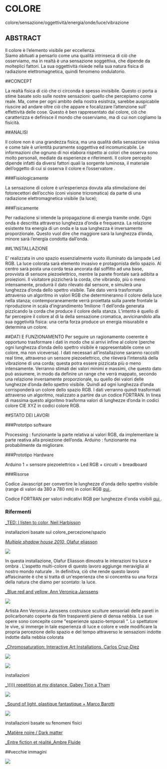 # COLORE

colore/sensazione/oggettività/energia/onde/luce/vibrazione


## ABSTRACT

Il colore è l’elemento visibile per eccellenza.  
Siamo abituati a pensarlo come una qualità intrinseca di ciò che osserviamo, ma in realtà è una sensazione soggettiva, che dipende da molteplici fattori. 
La sua oggettività risiede nella sua natura fisica di radiazione elettromagnetica, quindi fenomeno ondulatorio.

##CONCEPT

La realtà fisica di ciò che ci circonda è spesso invisibile.
Questo ci porta a stime basate solo sulle nostre sensazioni: quello che percepiamo come reale. 
Ma, come per ogni ambito della nostra esistnza, sarebbe auspicabile riuscire ad andare oltre ciò che appare e focalizzare l’attenzione sull’ effettività delle cose.
Questo è ben rappresentato dal colore, ciò che caratterizza e definisce il mondo che osserviamo, ma di cui non cogliamo la fisicità.


##ANALISI

Il colore non è una grandezza fisica, ma una qualità della sensazione visiva e come tale è un’entità puramente soggettiva ed incomunicabile. Le informazioni che ognuno di noi elabora rispetto ai colori che osserva sono molto personali, mediate da esperienze e riferimenti.
Il colore percepito dipende infatti da diversi fattori quali la sorgente luminosa, il materiale dell’oggetto di cui si osserva il colore e l’osservatore .

###Fisiologicamente

La sensazione di colore è un’esperienza dovuta alla stimolazione dei fotorecettori dell’occhio (coni visione tricromatica) da parte di una radiazione elettromagnetica visibile (la luce);

###Fisicamente

Per radiazione si intende la propagazione di energia tramite onde. Ogni onda è descritta attraverso lunghezza d’onda e frequenza.
La relazione esistente tra energia di un onda e la sua lunghezza è inversamente proporzionale. Questo vuol dire che maggiore sarà la lunghezza d’onda, minore sarà l’energia condotta dall’onda.


##L’INSTALLAZIONE

E’ realizzata in uno spazio essenzialmente vuoto illuminato da lampade Led RGB. La luce colorata sarà elemento invasivo e protagonista dello spazio.
Al centro sarà posta una corda tesa ancorata dal soffitto ad una base, provvista di sensore piezoelettrico, mentre la parete frontale sarà adibita a proiezioni.
Il visitatore pizzicherà la corda, che vibrando, più o meno intensamente, produrrà il dato rilevato dal sensore, e simulerà una lunghezza d’onda dello spettro visibile. Tale dato verrà trasformato attraverso un algoritmo in valori RGB che determineranno il colore della luce nella stanza; contemporaneamente verrà proiettata sulla parete frontale la riproduzione in scala d’ingrandimento 1milione :1 dell’onda generata pizzicando la corda che produce il colore della stanza.
L’intento è  quello di far percepire il colore al di la della sensazione cromatica,  avvicinandolo alla sua oggetività fisica: una certa forza produce un energia misurabile e determina un colore.


##DATI E FUNZIONAMENTO
Per seguire un ragionamento coerente è opportuno trasformare i dati in modo che si arrivi infine al colore (perche ogni lunghezza d’onda dello spettro visibile è rappresentabile come un colore, ma non viceversa).
I dati necessari all’installazione saranno raccolti real time, attraverso un sensore piezoelettrico, che rileverà l’intensità della vibrazione di una corda; questa potra essere pizzicata più o meno intensamente.  Verranno stimati dei valori minimi e massimi, che questo dato può assumere, in modo da definire un range che verrà mappato, secondo una relazione inversamente proporzionale, su quello dei valori delle lunghezze d’onda dello spettro visibile.
Quindi ad ogni lunghezza d’onda corrisponderà un colore dello spazio RGB.
I dati verranno quindi trasformati attraverso un algoritmo, realizzato  a partire da un codice FORTRAN. In linea di massima questo algoritmo trasforma valori di lunghezze d’onda in codici colore CIE XYZ in codici colore RGB.

##STATO DEI LAVORI

###Prototipo software 

Processing : funzionante la parte relativa ai valori RGB, da implementare la parte reativa alla proiezione dell’onda.
Arduino : funzionante ma probabilmente da migliorare.

###Prototipo Hardware

 Arduino 1 + sensore piezoelettrico + Led RGB + circuiti + breadboard
 
 
###Risorse

Codice Javascript per convertire le lunghezze d'onda dello spettro visibile (range di valori da 380 a 780 nm) in colori RGB [qui ](http://scienceprimer.com/javascript-code-convert-light-wavelength-color). 

Codice FORTRAN per valori indicativi RGB per lunghezze d'onda visibili [qui ](http://www.physics.sfasu.edu/astro/color/spectra.html). 


### Rifermenti
[_TED: I listen to color, Neil Harbisson ](https://www.ted.com/talks/neil_harbisson_i_listen_to_color)


installazioni basate sul colore_percezione/spazio


[_Multiple shadow house 2010_, Olafur eliasson ](http://olafureliasson.net/archive/artwork/WEK100053/multiple-shadow-house)

![](http://i.imgur.com/tvVl4iS.jpg)


In questa installazione, Olafur Eliasson dimostra le interazioni tra luce e ombra . L'aspetto multi-colore di questo lavoro aggiunge meraviglia al nostro mondo naturale . In definitiva, ciò che rende questo lavoro affascinante è che si tratta di un'esperienza che si concentra su una forza della natura che diamo per scontato: la luce.



[_Blue red  and yellow, Ann Veronica Janssens](http://www.ornotmagazine.it/project/rendere-visibile-linvisibile-ann-veronica-janssens/)


![](http://i.imgur.com/n2IpUqy.jpg?1)

Artista Ann Veronica Janssens costruisce sculture sensoriali delle pareti in policarbonato coperte da film trasparenti piene di densa nebbia. Le sue opere sono concepite come "esperienze spazio-temporali ". Lo spettatore le vive, si immerge in tale esperienza di luce e colore e vede modificare la propria percezione dello spazio e del tempo attraverso le sensazioni indotte indotte dalla nebbia colorata

[_Chromosaturation: Interactive Art Installations, Carlos Cruz-Diez](http://theinspirationgrid.com/chromosaturation-interactive-art-installations-by-carlos-cruz-diez/)

![](http://www.designboom.com/wp-content/uploads/2012/11/carlos02.jpg)

![](https://lightartblog.files.wordpress.com/2013/05/carlos-cruz-diez-chromosaturation.jpg)


installazioni 

[_))))) repetition at my distance, Gabey Tjon a Tham ](http://www.gabeytjonatham.com/repetition-at-my-distance/)

![](http://api.ning.com/files/DtcI2O2Ry7D3hNzVRfuxiWLslfVoR1kyz2*Yrxsdgt84ECyV7S42MddYXJbDN6XQzdPWRgnUg2zqprX8ONvTy1eF5fUAze1A/1082112328.jpeg)

[_Sound of light, plastique fantastique + Marco Barotti](http://www.designboom.com/architecture/marco-barotti-plastique-fantastique-sound-of-light-urban-lights-ruhr-2014-germany-10-29-2014/)

![](http://www.designboom.com/wp-content/uploads/2014/10/marco-barotti-plastique-fantastique-sound-of-light-urban-lights-ruhr-2014-germany-designboom-09.jpg)
 



installazioni basate su fenomeni fisici


[_Matière noire / Dark matter ](http://www.scenocosme.com/matiere_noire_en.htm#1)


[_Entre fiction et réalité_Ambre Fluide ](http://www.scenocosme.com/fiction_realite_en.htm)

##vecchie immagini

![](http://i.imgur.com/Vzf0oLg.jpg?1)











